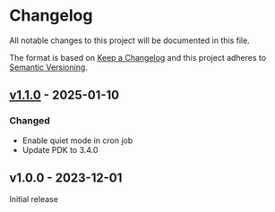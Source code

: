# Changelog

All notable changes to this project will be documented in this file.

The format is based on [Keep a Changelog](http://keepachangelog.com/en/1.0.0/)
and this project adheres to [Semantic Versioning](http://semver.org/spec/v2.0.0.html).

## [v1.1.0] - 2025-01-10

### Changed
* Enable quiet mode in cron job
* Update PDK to 3.4.0

## v1.0.0 - 2023-12-01
Initial release

[Unreleased]: https://github.com/fraenki/puppet-f_upgrade/compare/v1.1.0...HEAD
[v1.1.0]: https://github.com/fraenki/puppet-f_upgrade/compare/v1.0.0...v1.1.0
